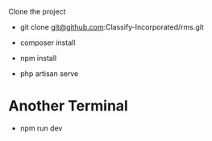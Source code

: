 Clone the project

-   git clone git@github.com:Classify-Incorporated/rms.git

-   composer install

-   npm install

-   php artisan serve

# Another Terminal

-   npm run dev
